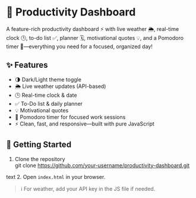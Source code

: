 # 🚀 Productivity Dashboard

A feature-rich productivity dashboard ⚡️ with live weather 🌦️, real-time clock 🕒, to-do list ✅, planner 🗓️, motivational quotes 💡, and a Pomodoro timer 🍅—everything you need for a focused, organized day!

## ✨ Features
- 🌗 Dark/Light theme toggle
- 🌦️ Live weather updates (API-based)
- 🕒 Real-time clock & date
- ✅ To-Do list & daily planner
- 💡 Motivational quotes
- 🍅 Pomodoro timer for focused work sessions
- ⚡️ Clean, fast, and responsive—built with pure JavaScript

## 🚀 Getting Started

1. Clone the repository  
git clone https://github.com/your-username/productivity-dashboard.git

text
2. Open `index.html` in your browser.

> ℹ️ For weather, add your API key in the JS file if needed.
